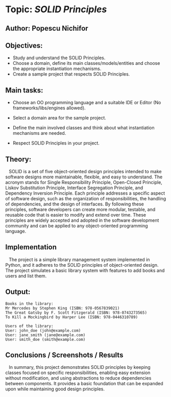
# Topic: *SOLID Principles*

## Author: Popescu Nichifor

## Objectives:

* Study and understand the SOLID Principles.
* Choose a domain, define its main classes/models/entities and choose the appropriate instantiation mechanisms.
* Create a sample project that respects SOLID Principles.

## Main tasks:
* Choose an OO programming language and a suitable IDE or Editor (No frameworks/libs/engines allowed).

* Select a domain area for the sample project.

* Define the main involved classes and think about what instantiation mechanisms are needed.

* Respect SOLID Principles in your project.



## Theory:
&ensp; SOLID is a set of five object-oriented design principles intended to make software designs more maintainable, flexible, and easy to understand. The acronym stands for Single Responsibility Principle, Open-Closed Principle, Liskov Substitution Principle, Interface Segregation Principle, and Dependency Inversion Principle. Each principle addresses a specific aspect of software design, such as the organization of responsibilities, the handling of dependencies, and the design of interfaces. By following these principles, software developers can create more modular, testable, and reusable code that is easier to modify and extend over time. These principles are widely accepted and adopted in the software development community and can be applied to any object-oriented programming language.


## Implementation

&ensp; The project is a simple library management system implemented in Python, and it adheres to the SOLID principles of object-oriented design. The project simulates a basic library system with features to add books and users and list them.

## Output:
```
Books in the library:
Mr Mercedes by Stephen King (ISBN: 978-0567839021)
The Great Gatsby by F. Scott Fitzgerald (ISBN: 978-0743273565)
To Kill a Mockingbird by Harper Lee (ISBN: 978-0446310789)

Users of the library:
User: john_doe (john@example.com)
User: jane_smith (jane@example.com)
User: smith_doe (smith@example.com)
```


## Conclusions / Screenshots / Results
&ensp; In summary, this project demonstrates SOLID principles by keeping classes focused on specific responsibilities, enabling easy extension without modification, and using abstractions to reduce dependencies between components. It provides a basic foundation that can be expanded upon while maintaining good design principles.
